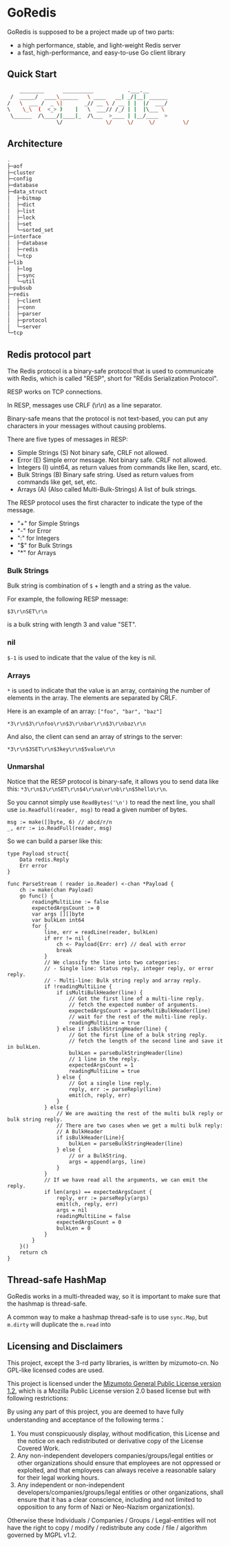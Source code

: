 # GoRedis

GoRedis is supposed to be a project made up of two parts:

- a high performance, stable, and light-weight Redis server
- a fast, high-performance, and easy-to-use Go client library

## Quick Start

```bash
	________      __________           .___.__        
 /  _____/  ____\______   \ ____   __| _/|__| ______
/   \  ___ /  _ \|       _// __ \ / __ | |  |/  ___/
\    \_\  (  <_> )    |   \  ___// /_/ | |  |\___ \ 
 \______  /\____/|____|_  /\___  >____ | |__/____  >
				\/              \/     \/     \/         \/ 
```

## Architecture

```bash
.
├─aof
├─cluster
├─config
├─database
├─data_struct
│  ├─bitmap
│  ├─dict
│  ├─list
│  ├─lock
│  ├─set
│  └─sorted_set
├─interface
│  ├─database
│  ├─redis
│  └─tcp
├─lib
│  ├─log
│  ├─sync
│  └─util
├─pubsub
├─redis
│  ├─client
│  ├─conn
│  ├─parser
│  ├─protocol
│  └─server
└─tcp
```

## Redis protocol part

The Redis protocol is a binary-safe protocol that is used to communicate with Redis, which is called "RESP", short for "REdis Serialization Protocol".

RESP works on TCP connections.

In RESP, messages use CRLF (\r\n) as a line separator.

Binary-safe means that the protocol is not text-based, you can put any characters in your messages without causing problems.

There are five types of messages in RESP:

- Simple Strings (S) Not binary safe, CRLF not allowed.
- Error (E) Simple error message. Not binary safe. CRLF not allowed.
- Integers (I) uint64, as return values from commands like llen, scard, etc.
- Bulk Strings (B) Binary safe string. Used as return values from commands like get, set, etc.
- Arrays (A) (Also called Multi-Bulk-Strings) A list of bulk strings.

The RESP protocol uses the first character to indicate the type of the message.

- "+" for Simple Strings
- "-" for Error
- ":" for Integers
- "$" for Bulk Strings
- "*" for Arrays

### Bulk Strings

Bulk string is combination of `$` + length and a string as the value.

For example, the following RESP message:

```redis
$3\r\nSET\r\n
```

is a bulk string with length 3 and value "SET".

### nil

`$-1` is used to indicate that the value of the key is nil.

### Arrays

`*` is used to indicate that the value is an array, containing the number of elements in the array. The elements are separated by CRLF.

Here is an example of an array: `["foo", "bar", "baz"]`

```redis
*3\r\n$3\r\nfoo\r\n$3\r\nbar\r\n$3\r\nbaz\r\n
```

And also, the client can send an array of strings to the server:

```redis
*3\r\n$3SET\r\n$3key\r\n$5value\r\n
```

### Unmarshal

Notice that the RESP protocol is binary-safe, it allows you to send data like this: `*3\r\n$3\r\nSET\r\n$4\r\na\vr\nb\r\n$5hello\r\n`.

So you cannot simply use `ReadBytes('\n')` to read the next line, you shall use `io.Readfull(reader, msg)` to read  a given number of bytes.

```golang
msg := make([]byte, 6) // abcd/r/n
_, err := io.ReadFull(reader, msg)
```

So we can build a parser like this:

<!-- markdownlint-disable MD010 -->

```golang
type Payload struct{
	Data redis.Reply
	Err error
}

func ParseStream ( reader io.Reader) <-chan *Payload {
	ch := make(chan Payload)
	go func() {
		readingMultiLine := false
		expectedArgsCount := 0
		var args [][]byte
		var bulkLen int64
		for {
			line, err = readLine(reader, bulkLen)
			if err != nil {
				ch <- Payload{Err: err} // deal with error
				break
			}
			// We classify the line into two categories:
			// - Single line: Status reply, integer reply, or error reply.
			// - Multi-line: Bulk string reply and array reply.
			if !readingMultiLine {
				if isMultiBulkHeader(line) {
					// Got the first line of a multi-line reply.
					// fetch the expected number of arguments.
					expectedArgsCount = parseMultiBulkHeader(line)
					// wait for the rest of the multi-line reply.
					readingMultiLine = true
				} else if isBulkStringHeader(line) {
					// Got the first line of a bulk string reply.
					// fetch the length of the second line and save it in bulkLen.
					bulkLen = parseBulkStringHeader(line)
					// 1 line in the reply.
					expectedArgsCount = 1
					readingMultiLine = true
				} else {
					// Got a single line reply.
					reply, err := parseReply(line)
					emit(ch, reply, err)
				}
			} else {
				// We are awaiting the rest of the multi bulk reply or bulk string reply.
				// There are two cases when we get a multi bulk reply:
				// A BulkHeader
				if isBulkHeader(Line){
					bulkLen = parseBulkStringHeader(line)
				} else {
					// or a BulkString.
					args = append(args, line)
				}
			}
			// If we have read all the arguments, we can emit the reply.
			if len(args) == expectedArgsCount {
				reply, err := parseReply(args)
				emit(ch, reply, err)
				args = nil
				readingMultiLine = false
				expectedArgsCount = 0
				bulkLen = 0
			}
		}
	}()
	return ch
}
```
## Thread-safe HashMap

GoRedis works in a multi-threaded way, so it is important to make sure that the hashmap is thread-safe.

A common way to make a hashmap thread-safe is to use `sync.Map`, but `m.dirty` will duplicate the `m.read` into 

## Licensing and Disclaimers

This project, except the 3-rd party libraries, is written by mizumoto-cn. No GPL-like licensed codes are used.

This project is licensed under the [Mizumoto General Public License version 1.2](https://github.com/mizumoto-cn/TRPcG/blob/master/License/Mizumoto%20General%20Public%20License%20v1.2.md), which is a Mozilla Public License version 2.0 based license but with following restrictions:

By using any part of this project, you are deemed to have fully understanding and acceptance of the following terms：

1. You must conspicuously display, without modification, this License and the notice on each redistributed or derivative copy of the License Covered Work.
2. Any non-independent developers companies/groups/legal entities or other organizations should ensure that employees are not oppressed or exploited, and that employees can always receive a reasonable salary for their legal working hours.
3. Any independent or non-independent developers/companies/groups/legal entities or other organizations, shall ensure that it has a clear conscience, including and not limited to opposition to any form of Nazi or Neo-Nazism organization(s).

Otherwise these Individuals / Companies / Groups / Legal-entities will not have the right to copy / modify / redistribute any code / file / algorithm governed by MGPL v1.2.
